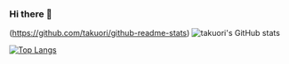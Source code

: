 ### Hi there 👋

(https://github.com/takuori/github-readme-stats)
![takuori's GitHub stats](https://github-readme-stats.vercel.app/api?username=takuori&count_private=true)

[![Top Langs](https://github-readme-stats.vercel.app/api/top-langs/?username=takuori&theme=vue-dark&show_icons=true&layout=compact)](https://github.com/mo-ri-regen/github-readme-stats)

<!--
**takuori/takuori** is a ✨ _special_ ✨ repository because its `README.md` (this file) appears on your GitHub profile.

Here are some ideas to get you started:

- 🔭 I’m currently working on ...
- 🌱 I’m currently learning ...
- 👯 I’m looking to collaborate on ...
- 🤔 I’m looking for help with ...
- 💬 Ask me about ...
- 📫 How to reach me: ...
- 😄 Pronouns: ...
- ⚡ Fun fact: ...
-->
